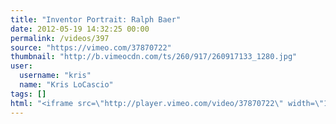 ```yaml
---
title: "Inventor Portrait: Ralph Baer"
date: 2012-05-19 14:32:25 00:00
permalink: /videos/397
source: "https://vimeo.com/37870722"
thumbnail: "http://b.vimeocdn.com/ts/260/917/260917133_1280.jpg"
user:
  username: "kris"
  name: "Kris LoCascio"
tags: []
html: "<iframe src=\"http://player.vimeo.com/video/37870722\" width=\"1280\" height=\"720\" frameborder=\"0\" webkitallowfullscreen mozallowfullscreen allowfullscreen></iframe>"
---
```


